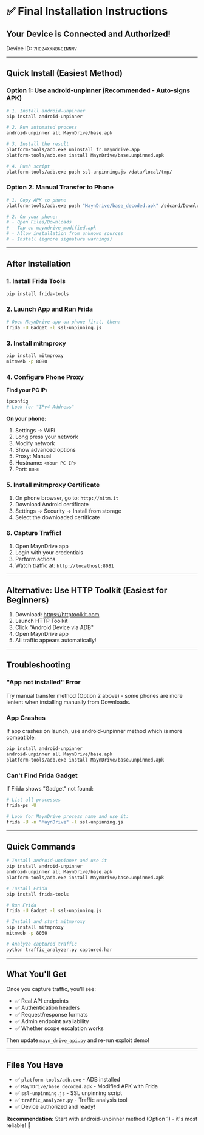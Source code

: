 # ✅ Final Installation Instructions

## Your Device is Connected and Authorized!

Device ID: `7HOZ4XKNB6CINNNV`

---

## Quick Install (Easiest Method)

### Option 1: Use android-unpinner (Recommended - Auto-signs APK)

```bash
# 1. Install android-unpinner
pip install android-unpinner

# 2. Run automated process
android-unpinner all MaynDrive/base.apk

# 3. Install the result
platform-tools/adb.exe uninstall fr.mayndrive.app
platform-tools/adb.exe install MaynDrive/base.unpinned.apk

# 4. Push script
platform-tools/adb.exe push ssl-unpinning.js /data/local/tmp/
```

### Option 2: Manual Transfer to Phone

```bash
# 1. Copy APK to phone
platform-tools/adb.exe push "MaynDrive/base_decoded.apk" /sdcard/Download/mayndrive_modified.apk

# 2. On your phone:
# - Open Files/Downloads
# - Tap on mayndrive_modified.apk
# - Allow installation from unknown sources
# - Install (ignore signature warnings)
```

---

## After Installation

### 1. Install Frida Tools

```bash
pip install frida-tools
```

### 2. Launch App and Run Frida

```bash
# Open MaynDrive app on phone first, then:
frida -U Gadget -l ssl-unpinning.js
```

###  3. Install mitmproxy

```bash
pip install mitmproxy
mitmweb -p 8080
```

### 4. Configure Phone Proxy

**Find your PC IP:**
```bash
ipconfig
# Look for "IPv4 Address"
```

**On your phone:**
1. Settings → WiFi
2. Long press your network
3. Modify network
4. Show advanced options
5. Proxy: Manual
6. Hostname: `<Your PC IP>`
7. Port: `8080`

### 5. Install mitmproxy Certificate

1. On phone browser, go to: `http://mitm.it`
2. Download Android certificate
3. Settings → Security → Install from storage
4. Select the downloaded certificate

### 6. Capture Traffic!

1. Open MaynDrive app
2. Login with your credentials
3. Perform actions
4. Watch traffic at: `http://localhost:8081`

---

## Alternative: Use HTTP Toolkit (Easiest for Beginners)

1. Download: https://httptoolkit.com
2. Launch HTTP Toolkit
3. Click "Android Device via ADB"
4. Open MaynDrive app
5. All traffic appears automatically!

---

## Troubleshooting

### "App not installed" Error

Try manual transfer method (Option 2 above) - some phones are more lenient when installing manually from Downloads.

### App Crashes

If app crashes on launch, use android-unpinner method which is more compatible:

```bash
pip install android-unpinner
android-unpinner all MaynDrive/base.apk
platform-tools/adb.exe install MaynDrive/base.unpinned.apk
```

### Can't Find Frida Gadget

If Frida shows "Gadget" not found:

```bash
# List all processes
frida-ps -U

# Look for MaynDrive process name and use it:
frida -U -n "MaynDrive" -l ssl-unpinning.js
```

---

## Quick Commands

```bash
# Install android-unpinner and use it
pip install android-unpinner
android-unpinner all MaynDrive/base.apk
platform-tools/adb.exe install MaynDrive/base.unpinned.apk

# Install Frida
pip install frida-tools

# Run Frida
frida -U Gadget -l ssl-unpinning.js

# Install and start mitmproxy
pip install mitmproxy
mitmweb -p 8080

# Analyze captured traffic
python traffic_analyzer.py captured.har
```

---

## What You'll Get

Once you capture traffic, you'll see:
- ✅ Real API endpoints
- ✅ Authentication headers
- ✅ Request/response formats
- ✅ Admin endpoint availability
- ✅ Whether scope escalation works

Then update `mayn_drive_api.py` and re-run exploit demo!

---

## Files You Have

- ✅ `platform-tools/adb.exe` - ADB installed
- ✅ `MaynDrive/base_decoded.apk` - Modified APK with Frida
- ✅ `ssl-unpinning.js` - SSL unpinning script
- ✅ `traffic_analyzer.py` - Traffic analysis tool
- ✅ Device authorized and ready!

**Recommendation:** Start with android-unpinner method (Option 1) - it's most reliable! 🚀

